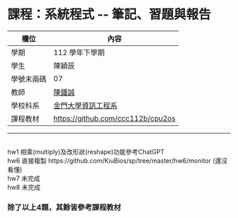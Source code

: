 # 課程：系統程式 -- 筆記、習題與報告

欄位 | 內容
-----|--------
學期 | 112 學年下學期
學生 |  陳穎辰
學號末兩碼 | 07
教師 | [陳鍾誠](https://www.nqu.edu.tw/educsie/index.php?act=blog&code=list&ids=4)
學校科系 | [金門大學資訊工程系](https://www.nqu.edu.tw/educsie/index.php)
課程教材 | https://github.com/ccc112b/cpu2os
---
<br>
hw1 相乘(multiply)及改形狀(reshape)功能參考ChatGPT
<br>
hw6 直接複製 https://github.com/KiuBios/sp/tree/master/hw6/monitor (還沒看懂)
<br>
hw7 未完成
<br>
hw8 未完成

### 除了以上4題，其餘皆參考課程教材